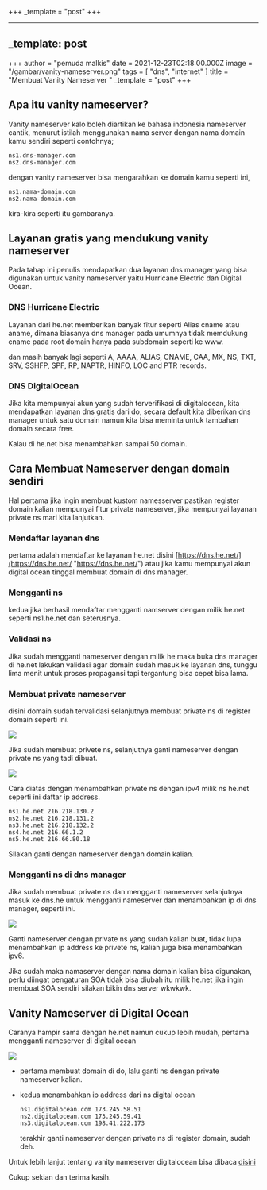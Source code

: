+++
_template = "post"
+++



---
_template: post
---

+++
author = "pemuda malkis"
date = 2021-12-23T02:18:00.000Z
image = "/gambar/vanity-nameserver.png"
tags = [ "dns", "internet" ]
title = "Membuat Vanity Nameserver "
_template = "post"
+++

## Apa itu vanity nameserver?

Vanity nameserver kalo boleh diartikan ke bahasa indonesia nameserver cantik, menurut istilah menggunakan nama server dengan nama domain kamu sendiri seperti contohnya;

    ns1.dns-manager.com 
    ns2.dns-manager.com

dengan vanity nameserver bisa mengarahkan ke domain kamu seperti ini,

    ns1.nama-domain.com 
    ns2.nama-domain.com

kira-kira seperti itu gambaranya.

## Layanan gratis yang mendukung vanity nameserver

Pada tahap ini penulis mendapatkan dua layanan dns manager yang bisa digunakan untuk vanity nameserver yaitu Hurricane Electric dan Digital Ocean.

### DNS Hurricane Electric

Layanan dari he.net memberikan banyak fitur seperti Alias cname atau aname, dimana biasanya dns manager pada umumnya tidak memdukung cname pada root domain hanya pada subdomain seperti ke www.

dan masih banyak lagi seperti A, AAAA, ALIAS, CNAME, CAA, MX, NS, TXT, SRV, SSHFP, SPF, RP, NAPTR, HINFO, LOC and PTR records.

### DNS DigitalOcean

Jika kita mempunyai akun yang sudah terverifikasi di digitalocean, kita mendapatkan layanan dns gratis dari do, secara default kita diberikan dns manager untuk satu domain namun kita bisa meminta untuk tambahan domain secara free.

Kalau di he.net bisa menambahkan sampai 50 domain.

## Cara Membuat Nameserver dengan domain sendiri

Hal pertama jika ingin membuat kustom namesserver pastikan register domain kalian mempunyai fitur private nameserver, jika mempunyai layanan private ns mari kita lanjutkan.

### Mendaftar layanan dns

pertama adalah mendaftar ke layanan he.net disini [https://dns.he.net/](https://dns.he.net/ "https://dns.he.net/") atau jika kamu mempunyai akun digital ocean tinggal membuat domain di dns manager.

### Mengganti ns

kedua jika berhasil mendaftar mengganti namserver dengan milik he.net seperti ns1.he.net dan seterusnya.

### Validasi ns

Jika sudah mengganti nameserver dengan milik he maka buka dns manager di he.net lakukan validasi agar domain sudah masuk ke layanan dns, tunggu lima menit untuk proses propagansi tapi tergantung bisa cepet bisa lama.

### Membuat private nameserver

disini domain sudah tervalidasi selanjutnya membuat private ns di register domain seperti ini.

![](/gambar/privete-ns.png)

Jika sudah membuat privete ns, selanjutnya ganti nameserver dengan private ns yang tadi dibuat.

![](/gambar/ns.png)

Cara diatas dengan menambahkan private ns dengan ipv4 milik ns he.net seperti ini daftar ip address.

    ns1.he.net 216.218.130.2 
    ns2.he.net 216.218.131.2
    ns3.he.net 216.218.132.2
    ns4.he.net 216.66.1.2
    ns5.he.net 216.66.80.18

Silakan ganti dengan nameserver dengan domain kalian.

### Mengganti ns di dns manager

Jika sudah membuat private ns dan mengganti nameserver selanjutnya masuk ke dns.he untuk mengganti nameserver dan menambahkan ip di dns manager, seperti ini.

![](/gambar/nameserver-sendiri.png)

Ganti nameserver dengan private ns yang sudah kalian buat, tidak lupa menambahkan ip address ke privete ns, kalian juga bisa menambahkan ipv6.

Jika sudah maka namaserver dengan nama domain kalian bisa digunakan, perlu diingat pengaturan SOA tidak bisa diubah itu milik he.net jika ingin membuat SOA sendiri silakan bikin dns server wkwkwk.

## Vanity Nameserver di Digital Ocean

Caranya hampir sama dengan he.net namun cukup lebih mudah, pertama mengganti nameserver di digital ocean

![](/gambar/nameserver-digitalocean.png)

* pertama membuat domain di do, lalu ganti ns dengan private nameserver kalian.
* kedua menambahkan ip address dari ns digital ocean

      ns1.digitalocean.com 173.245.58.51  
      ns2.digitalocean.com 173.245.59.41 
      ns3.digitalocean.com 198.41.222.173

  terakhir ganti nameserver dengan private ns di register domain, sudah deh.

Untuk lebih lanjut tentang vanity nameserver digitalocean bisa dibaca [disini](https://www.digitalocean.com/community/tutorials/how-to-create-vanity-or-branded-nameservers-with-digitalocean-cloud-servers "vanity namserver do")

Cukup sekian dan terima kasih.
